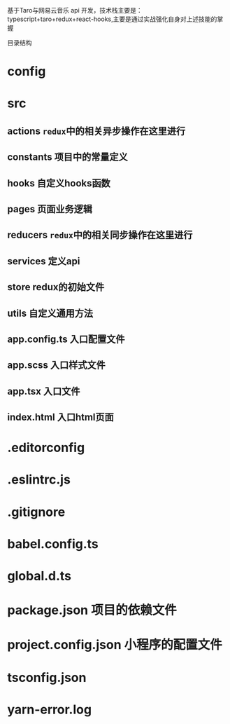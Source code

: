 基于Taro与网易云音乐 api 开发，技术栈主要是：typescript+taro+redux+react-hooks,主要是通过实战强化自身对上述技能的掌握

目录结构
# config

# src
## actions `redux`中的相关异步操作在这里进行
## constants   项目中的常量定义
## hooks 自定义hooks函数
## pages  页面业务逻辑
## reducers  `redux`中的相关同步操作在这里进行
## services 定义api
## store  redux的初始文件
## utils 自定义通用方法
## app.config.ts 入口配置文件
## app.scss 入口样式文件
## app.tsx 入口文件
## index.html 入口html页面


# .editorconfig
# .eslintrc.js
# .gitignore
# babel.config.ts
# global.d.ts
# package.json   项目的依赖文件
# project.config.json  小程序的配置文件
# tsconfig.json
# yarn-error.log
